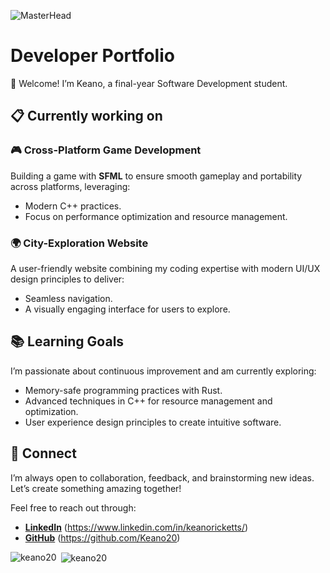 ![MasterHead](https://user-images.githubusercontent.com/74038190/213910845-af37a709-8995-40d6-be59-724526e3c3d7.gif)
# Developer Portfolio
👋 Welcome! I’m Keano, a final-year Software Development student.

## 📋 Currently working on

### 🎮 Cross-Platform Game Development
Building a game with **SFML** to ensure smooth gameplay and portability across platforms, leveraging:
- Modern C++ practices.
- Focus on performance optimization and resource management.

### 🌍 City-Exploration Website
A user-friendly website combining my coding expertise with modern UI/UX design principles to deliver:
- Seamless navigation.
- A visually engaging interface for users to explore.

## 📚 Learning Goals
I’m passionate about continuous improvement and am currently exploring:
- Memory-safe programming practices with Rust.
- Advanced techniques in C++ for resource management and optimization.
- User experience design principles to create intuitive software.

## 🤝 Connect
I’m always open to collaboration, feedback, and brainstorming new ideas. Let’s create something amazing together!

Feel free to reach out through:
- **[LinkedIn](#)** (https://www.linkedin.com/in/keanoricketts/)
- **[GitHub](#)** (https://github.com/Keano20)


<p><img align="left" src="https://github-readme-stats.vercel.app/api/top-langs?username=keano20&show_icons=true&locale=en&layout=compact" alt="keano20" /></p>

<p>&nbsp;<img align="center" src="https://github-readme-stats.vercel.app/api?username=keano20&show_icons=true&locale=en" alt="keano20" /></p>

